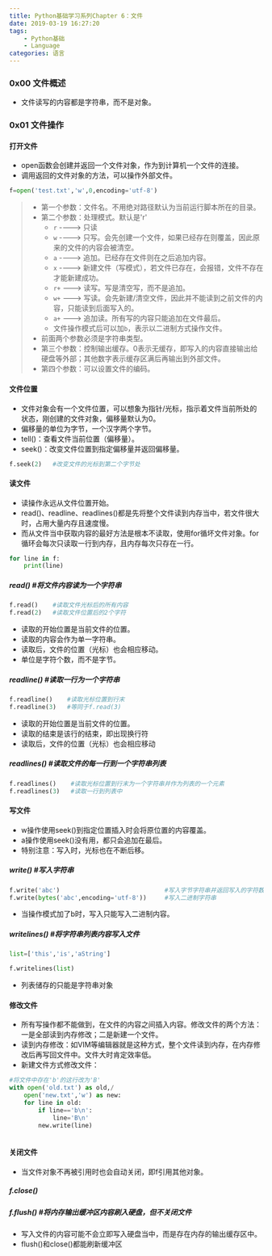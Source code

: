 ```yaml
---
title: Python基础学习系列Chapter 6：文件
date: 2019-03-19 16:27:20
tags:
	- Python基础
	- Language
categories: 语言
---
```


### 0x00 文件概述

- 文件读写的内容都是字符串，而不是对象。

### 0x01 文件操作

#### 打开文件

- open函数会创建并返回一个文件对象，作为到计算机一个文件的连接。
- 调用返回的文件对象的方法，可以操作外部文件。

```python
f=open('test.txt','w',0,encoding='utf-8')
```

<!-- more -->

> - 第一个参数：文件名。不用绝对路径默认为当前运行脚本所在的目录。
> - 第二个参数：处理模式。默认是'r'
>   - `r` ----> 只读
>   - `w` ----> 只写。会先创建一个文件，如果已经存在则覆盖，因此原来的文件的内容会被清空。
>   - `a` ----> 追加。已经存在文件则在之后追加内容。
>   - `x` ----> 新建文件（写模式），若文件已存在，会报错，文件不存在才能新建成功。
>   - `r+` ---> 读写。写是清空写，而不是追加。
>   - `w+` ---> 写读。会先新建/清空文件，因此并不能读到之前文件的内容，只能读到后面写入的。
>   - `a+` ---> 追加读。所有写的内容只能追加在文件最后。
>   - 文件操作模式后可以加`b`，表示以二进制方式操作文件。
> - 前面两个参数必须是字符串类型。
> - 第三个参数：控制输出缓存。0表示无缓存，即写入的内容直接输出给硬盘等外部；其他数字表示缓存区满后再输出到外部文件。
> - 第四个参数：可以设置文件的编码。

#### 文件位置

- 文件对象会有一个文件位置，可以想象为指针/光标，指示着文件当前所处的状态，刚创建的文件对象，偏移量默认为0。
- 偏移量的单位为字节，一个汉字两个字节。
- tell()：查看文件当前位置（偏移量）。
- seek()：改变文件位置到指定偏移量并返回偏移量。

```python
f.seek(2)   #改变文件的光标到第二个字节处
```

#### 读文件

- 读操作永远从文件位置开始。
- read()、readline、readlines()都是先将整个文件读到内存当中，若文件很大时，占用大量内存且速度慢。
- 而从文件当中获取内容的最好方法是根本不读取，使用for循坏文件对象。for循环会每次只读取一行到内存，且内存每次只存在一行。

```python
for line in f:
    print(line)
```

##### read() #将文件内容读为一个字符串

```python
f.read()    #读取文件光标后的所有内容
f.read(2)   #读取文件位置后的2个字符
```

- 读取的开始位置是当前文件的位置。
- 读取的内容会作为单一字符串。
- 读取后，文件的位置（光标）也会相应移动。
- 单位是字符个数，而不是字节。

##### readline() #读取一行为一个字符串

```python
f.readline()    #读取光标位置到行末
f.readline(3)   #等同于f.read(3)
```

- 读取的开始位置是当前文件的位置。
- 读取的结束是该行的结束，即出现换行符
- 读取后，文件的位置（光标）也会相应移动

##### readlines() #读取文件的每一行到一个字符串列表

```python
f.readlines()    #读取光标位置到行末为一个字符串并作为列表的一个元素
f.readlines(3)   #读取一行到列表中
```

#### 写文件

- w操作使用seek()到指定位置插入时会将原位置的内容覆盖。
- a操作使用seek()没有用，都只会追加在最后。
- 特别注意：写入时，光标也在不断后移。

##### write() #写入字符串

```python
f.write('abc')                             #写入字节字符串并返回写入的字符数
f.write(bytes('abc',encoding='utf-8'))     #写入二进制字符串
```

- 当操作模式加了b时，写入只能写入二进制内容。

##### writelines() #将字符串列表内容写入文件

```python
list=['this','is','aString']

f.writelines(list)
```

- 列表储存的只能是字符串对象

#### 修改文件

- 所有写操作都不能做到，在文件的内容之间插入内容。修改文件的两个方法：一是全部读到内存修改；二是新建一个文件。
- 读到内存修改：如VIM等编辑器就是这种方式，整个文件读到内存，在内存修改后再写回文件中。文件大时肯定效率低。
- 新建文件方式修改文件：

```python
#将文件中存在'b'的这行改为'B'
with open('old.txt') as old,/
    open('new.txt','w') as new:
    for line in old:
        if line=='b\n':
            line='B\n'
        new.write(line)
        
```

#### 关闭文件

- 当文件对象不再被引用时也会自动关闭，即f引用其他对象。

##### f.close()

##### f.flush() #将内存输出缓冲区内容刷入硬盘，但不关闭文件

- 写入文件的内容可能不会立即写入硬盘当中，而是存在内存的输出缓存区中。
- flush()和close()都能刷新缓冲区